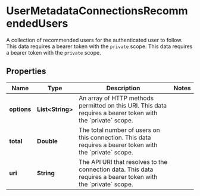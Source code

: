 

# UserMetadataConnectionsRecommendedUsers

A collection of recommended users for the authenticated user to follow. This data requires a bearer token with the `private` scope. This data requires a bearer token with the `private` scope.

## Properties

| Name | Type | Description | Notes |
|------------ | ------------- | ------------- | -------------|
|**options** | **List&lt;String&gt;** | An array of HTTP methods permitted on this URI. This data requires a bearer token with the &#x60;private&#x60; scope. |  |
|**total** | **Double** | The total number of users on this connection. This data requires a bearer token with the &#x60;private&#x60; scope. |  |
|**uri** | **String** | The API URI that resolves to the connection data. This data requires a bearer token with the &#x60;private&#x60; scope. |  |



